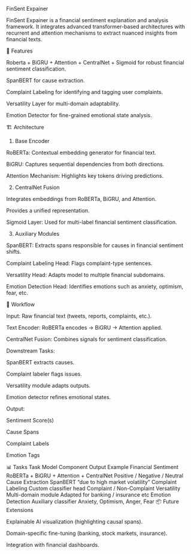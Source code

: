 FinSent Expainer

FinSent Expainer is a financial sentiment explanation and analysis framework. It integrates advanced transformer-based architectures with recurrent and attention mechanisms to extract nuanced insights from financial texts.

🚀 Features

Roberta + BiGRU + Attention + CentralNet + Sigmoid for robust financial sentiment classification.

SpanBERT for cause extraction.

Complaint Labeling for identifying and tagging user complaints.

Versatility Layer for multi-domain adaptability.

Emotion Detector for fine-grained emotional state analysis.

🏗️ Architecture
1. Base Encoder

RoBERTa: Contextual embedding generator for financial text.

BiGRU: Captures sequential dependencies from both directions.

Attention Mechanism: Highlights key tokens driving predictions.

2. CentralNet Fusion

Integrates embeddings from RoBERTa, BiGRU, and Attention.

Provides a unified representation.

Sigmoid Layer: Used for multi-label financial sentiment classification.

3. Auxiliary Modules

SpanBERT: Extracts spans responsible for causes in financial sentiment shifts.

Complaint Labeling Head: Flags complaint-type sentences.

Versatility Head: Adapts model to multiple financial subdomains.

Emotion Detection Head: Identifies emotions such as anxiety, optimism, fear, etc.

🔄 Workflow

Input: Raw financial text (tweets, reports, complaints, etc.).

Text Encoder: RoBERTa encodes → BiGRU → Attention applied.

CentralNet Fusion: Combines signals for sentiment classification.

Downstream Tasks:

SpanBERT extracts causes.

Complaint labeler flags issues.

Versatility module adapts outputs.

Emotion detector refines emotional states.

Output:

Sentiment Score(s)

Cause Spans

Complaint Labels

Emotion Tags

📊 Tasks
Task	Model Component	Output Example
Financial Sentiment	RoBERTa + BiGRU + Attention + CentralNet	Positive / Negative / Neutral
Cause Extraction	SpanBERT	“due to high market volatility”
Complaint Labeling	Custom classifier head	Complaint / Non-Complaint
Versatility	Multi-domain module	Adapted for banking / insurance etc
Emotion Detection	Auxiliary classifier	Anxiety, Optimism, Anger, Fear
📦 Future Extensions

Explainable AI visualization (highlighting causal spans).

Domain-specific fine-tuning (banking, stock markets, insurance).

Integration with financial dashboards.

